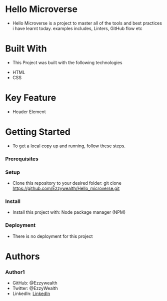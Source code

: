 # Hello Microverse

- Hello Microverse is a project to master all of the tools and best practices i have learnt today. examples includes, Linters, GitHub flow etc

# Built With

- This Project was built with the following technologies

* HTML
* CSS

# Key Feature

- Header Element

# Getting Started

- To get a local copy up and running, follow these steps.

### Prerequisites

### Setup

- Clone this repository to your desired folder: git clone https://github.com/Ezzywealth/Hello_microverse.git

### Install

- Install this project with: Node package manager (NPM)

### Deployment

- There is no deployment for this project

# Authors

### Author1

- GitHub: @Ezzywealth
- Twitter: @EzzyWealth
- LinkedIn: <a href='https://www.linkedin.com/in/ezekiel-udiomuno-b14539150/'>LinkedIn</a>
